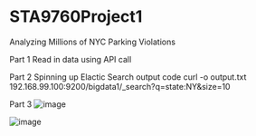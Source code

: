 # STA9760Project1
Analyzing Millions of NYC Parking Violations


Part 1
Read in data using API call


Part 2
Spinning up Elactic Search
output code
curl -o output.txt 192.168.99.100:9200/bigdata1/_search?q=state:NY&size=10


Part 3
![image](https://user-images.githubusercontent.com/57573785/77021057-1b0d8500-695c-11ea-8437-b766a7ec949d.png)


![image](https://user-images.githubusercontent.com/57573785/77021509-404ec300-695d-11ea-9415-5dc27e91b382.png)



